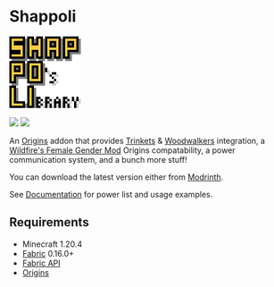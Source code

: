# Shappoli

![](https://raw.githubusercontent.com/shap-po/shappoli/main/src/main/resources/assets/shappoli/icon.png)

<a href="https://modrinth.com/mod/shappoli"><img src="https://img.shields.io/badge/Modrinth-Download-blue?logo=modrinth"></a>
<a href="https://shappoli.readthedocs.io/en/latest/"><img src="https://img.shields.io/badge/Read%20the%20Docs-Documentation-blue?logo=readthedocs"></a>

An [Origins](https://modrinth.com/mod/origins) addon that provides [Trinkets](https://modrinth.com/mod/trinkets) & [Woodwalkers](https://modrinth.com/mod/woodwalkers) integration, a [Wildfire's Female Gender Mod](https://modrinth.com/mod/female-gender) Origins compatability, a power communication system, and a bunch more stuff!

You can download the latest version either from [Modrinth](https://modrinth.com/mod/shappoli).

See [Documentation](https://shappoli.readthedocs.io/en/latest/) for power list and usage examples.

## Requirements

- Minecraft 1.20.4
- [Fabric](https://fabricmc.net/) 0.16.0+
- [Fabric API](https://modrinth.com/mod/fabric-api)
- [Origins](https://modrinth.com/mod/origins)
